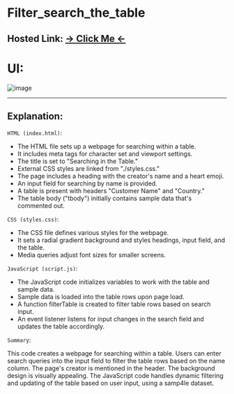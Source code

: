 # Filter_search_the_table
## Hosted Link: [→ Click Me ←](https://mayankkatheriya.github.io/Filter_search_the_table/search_the_table/)

# UI:
![image](https://github.com/Mayankkatheriya/Filter_search_the_table/assets/128832286/29ac3ba5-da54-4177-81b6-0f6b42ed654d)

---

## Explanation:

`HTML (index.html)`:

* The HTML file sets up a webpage for searching within a table.
* It includes meta tags for character set and viewport settings.
* The title is set to "Searching in the Table."
* External CSS styles are linked from "./styles.css."
* The page includes a heading with the creator's name and a heart emoji.
* An input field for searching by name is provided.
* A table is present with headers "Customer Name" and "Country."
* The table body ("tbody") initially contains sample data that's commented out.

`CSS (styles.css)`:

* The CSS file defines various styles for the webpage.
* It sets a radial gradient background and styles headings, input field, and the table.
* Media queries adjust font sizes for smaller screens.

`JavaScript (script.js)`:

* The JavaScript code initializes variables to work with the table and sample data.
* Sample data is loaded into the table rows upon page load.
* A function filterTable is created to filter table rows based on search input.
* An event listener listens for input changes in the search field and updates the table accordingly.

`Summary`:

This code creates a webpage for searching within a table. Users can enter search queries into the input field to filter the table rows based on the name column. The page's creator is mentioned in the header. The background design is visually appealing. The JavaScript code handles dynamic filtering and updating of the table based on user input, using a samp4le dataset.
